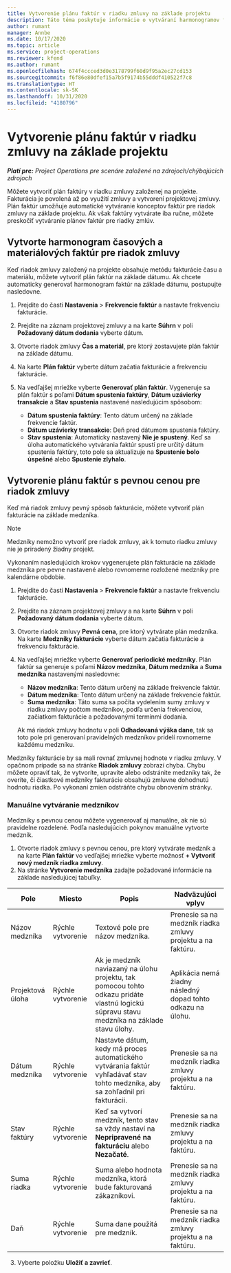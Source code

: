 ```yaml
---
title: Vytvorenie plánu faktúr v riadku zmluvy na základe projektu
description: Táto téma poskytuje informácie o vytváraní harmonogramov faktúr a medzníkov pre riadky zmluvy.
author: rumant
manager: Annbe
ms.date: 10/17/2020
ms.topic: article
ms.service: project-operations
ms.reviewer: kfend
ms.author: rumant
ms.openlocfilehash: 674f4ccced3d0e3178799f60d9f95a2ec27cd153
ms.sourcegitcommit: f6f86e80dfef15a7b5f9174b55dddf410522f7c8
ms.translationtype: HT
ms.contentlocale: sk-SK
ms.lasthandoff: 10/31/2020
ms.locfileid: "4180796"
---
```

# <a name="create-an-invoice-schedule-on-a-project-based-contract-line"></a>Vytvorenie plánu faktúr v riadku zmluvy na základe projektu 

_**Platí pre:** Project Operations pre scenáre založené na zdrojoch/chýbajúcich zdrojoch_

Môžete vytvoriť plán faktúry v riadku zmluvy založenej na projekte. Fakturácia je povolená až po využití zmluvy a vytvorení projektovej zmluvy. Plán faktúr umožňuje automatické vytváranie konceptov faktúr pre riadok zmluvy na základe projektu. Ak však faktúry vytvárate iba ručne, môžete preskočiť vytváranie plánov faktúr pre riadky zmlúv.

## <a name="create-a-time-and-material-invoice-schedule-for-a-contract-line"></a>Vytvorte harmonogram časových a materiálových faktúr pre riadok zmluvy

Keď riadok zmluvy založený na projekte obsahuje metódu fakturácie času a materiálu, môžete vytvoriť plán faktúr na základe dátumu. Ak chcete automaticky generovať harmonogram faktúr na základe dátumu, postupujte nasledovne.

1. Prejdite do časti **Nastavenia** > **Frekvencie faktúr** a nastavte frekvenciu fakturácie.
2. Prejdite na záznam projektovej zmluvy a na karte **Súhrn** v poli **Požadovaný dátum dodania** vyberte dátum.
3. Otvorte riadok zmluvy **Čas a materiál**, pre ktorý zostavujete plán faktúr na základe dátumu. 
4. Na karte **Plán faktúr** vyberte dátum začatia fakturácie a frekvenciu fakturácie.
5. Na vedľajšej mriežke vyberte **Generovať plán faktúr**. Vygeneruje sa plán faktúr s poľami **Dátum spustenia faktúry**, **Dátum uzávierky transakcie** a **Stav spustenia** nastavené nasledujúcim spôsobom:

    - **Dátum spustenia faktúry**: Tento dátum určený na základe frekvencie faktúr.
    - **Dátum uzávierky transakcie**: Deň pred dátumom spustenia faktúry.
    - **Stav spustenia**: Automaticky nastavený **Nie je spustený**. Keď sa úloha automatického vytvárania faktúr spustí pre určitý dátum spustenia faktúry, toto pole sa aktualizuje na **Spustenie bolo úspešné** alebo **Spustenie zlyhalo**.

## <a name="create-a-fixed-price-invoice-schedule-for-a-contract-line"></a>Vytvorenie plánu faktúr s pevnou cenou pre riadok zmluvy

Keď má riadok zmluvy pevný spôsob fakturácie, môžete vytvoriť plán fakturácie na základe medzníka. 

> [!NOTE]
> Medzníky nemožno vytvoriť pre riadok zmluvy, ak k tomuto riadku zmluvy nie je priradený žiadny projekt.

Vykonaním nasledujúcich krokov vygenerujete plán fakturácie na základe medzníka pre pevne nastavené alebo rovnomerne rozložené medzníky pre kalendárne obdobie.

1. Prejdite do časti **Nastavenia** > **Frekvencie faktúr** a nastavte frekvenciu fakturácie.
2. Prejdite na záznam projektovej zmluvy a na karte **Súhrn** v poli **Požadovaný dátum dodania** vyberte dátum.
3. Otvorte riadok zmluvy **Pevná cena**, pre ktorý vytvárate plán medzníka. Na karte **Medzníky fakturácie** vyberte dátum začatia fakturácie a frekvenciu fakturácie. 
4. Na vedľajšej mriežke vyberte **Generovať periodické medzníky**. Plán faktúr sa generuje s poľami **Názov medzníka**, **Dátum medzníka** a **Suma medzníka** nastavenými nasledovne:

    - **Názov medzníka**: Tento dátum určený na základe frekvencie faktúr.
    - **Dátum medzníka**: Tento dátum určený na základe frekvencie faktúr.
    - **Suma medzníka**: Táto suma sa počíta vydelením sumy zmluvy v riadku zmluvy počtom medzníkov, podľa určenia frekvenciou, začiatkom fakturácie a požadovanými termínmi dodania.

    Ak má riadok zmluvy hodnotu v poli **Odhadovaná výška dane**, tak sa toto pole pri generovaní pravidelných medzníkov pridelí rovnomerne každému medzníku.

Medzníky fakturácie by sa mali rovnať zmluvnej hodnote v riadku zmluvy. V opačnom prípade sa na stránke **Riadok zmluvy** zobrazí chyba. Chybu môžete opraviť tak, že vytvoríte, upravíte alebo odstránite medzníky tak, že overíte, či čiastkové medzníky fakturácie obsahujú zmluvne dohodnutú hodnotu riadka. Po vykonaní zmien odstráňte chybu obnovením stránky.

### <a name="manually-create-milestones"></a>Manuálne vytváranie medzníkov

Medzníky s pevnou cenou môžete vygenerovať aj manuálne, ak nie sú pravidelne rozdelené. Podľa nasledujúcich pokynov manuálne vytvorte medzník.

1. Otvorte riadok zmluvy s pevnou cenou, pre ktorý vytvárate medzník a na karte **Plán faktúr** vo vedľajšej mriežke vyberte možnosť **+ Vytvoriť nový medzník riadka zmluvy**. 
2. Na stránke **Vytvorenie medzníka** zadajte požadované informácie na základe nasledujúcej tabuľky.

| Pole | Miesto | Popis | Nadväzujúci vplyv |
| --- | --- | --- | --- |
| Názov medzníka | Rýchle vytvorenie | Textové pole pre názov medzníka. | Prenesie sa na medzník riadka zmluvy projektu a na faktúru. |
| Projektová úloha | Rýchle vytvorenie | Ak je medzník naviazaný na úlohu projektu, tak pomocou tohto odkazu pridáte vlastnú logickú súpravu stavu medzníka na základe stavu úlohy. | Aplikácia nemá žiadny následný dopad tohto odkazu na úlohu. |
| Dátum medzníka | Rýchle vytvorenie | Nastavte dátum, kedy má proces automatického vytvárania faktúr vyhľadávať stav tohto medzníka, aby sa zohľadnil pri fakturácii. | Prenesie sa na medzník riadka zmluvy projektu a na faktúru. |
| Stav faktúry | Rýchle vytvorenie | Keď sa vytvorí medzník, tento stav sa vždy nastaví na **Nepripravené na fakturáciu** alebo **Nezačaté**. | Prenesie sa na medzník riadka zmluvy projektu a na faktúru. |
| Suma riadka | Rýchle vytvorenie | Suma alebo hodnota medzníka, ktorá bude fakturovaná zákazníkovi. | Prenesie sa na medzník riadka zmluvy projektu a na faktúru. |
| Daň | Rýchle vytvorenie | Suma dane použitá pre medzník. | Prenesie sa na medzník riadka zmluvy projektu a na faktúru. |

3. Vyberte položku **Uložiť a zavrieť**.
